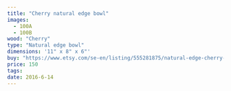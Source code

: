 ```yaml
---
title: "Cherry natural edge bowl"
images:
  - 100A
  - 100B
wood: "Cherry"
type: "Natural edge bowl"
dimensions: '11" x 8" x 6"'
buy: "https://www.etsy.com/se-en/listing/555281875/natural-edge-cherry-bowl?ref=shop_home_active_13"
price: 150
tags:
date: 2016-6-14
---
```


